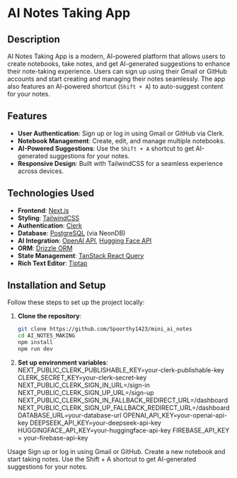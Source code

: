 # AI Notes Taking App

## Description
AI Notes Taking App is a modern, AI-powered platform that allows users to create notebooks, take notes, and get AI-generated suggestions to enhance their note-taking experience. Users can sign up using their Gmail or GitHub accounts and start creating and managing their notes seamlessly. The app also features an AI-powered shortcut (`Shift + A`) to auto-suggest content for your notes.

## Features
- **User Authentication**: Sign up or log in using Gmail or GitHub via Clerk.
- **Notebook Management**: Create, edit, and manage multiple notebooks.
- **AI-Powered Suggestions**: Use the `Shift + A` shortcut to get AI-generated suggestions for your notes.
- **Responsive Design**: Built with TailwindCSS for a seamless experience across devices.

## Technologies Used
- **Frontend**: [Next.js](https://nextjs.org/)
- **Styling**: [TailwindCSS](https://tailwindcss.com/)
- **Authentication**: [Clerk](https://clerk.dev/)
- **Database**: [PostgreSQL](https://www.postgresql.org/) (via NeonDB)
- **AI Integration**: [OpenAI API](https://openai.com/), [Hugging Face API](https://huggingface.co/)
- **ORM**: [Drizzle ORM](https://orm.drizzle.team/)
- **State Management**: [TanStack React Query](https://tanstack.com/query/latest)
- **Rich Text Editor**: [Tiptap](https://tiptap.dev/)

## Installation and Setup
Follow these steps to set up the project locally:

1. **Clone the repository**:
   ```bash
   git clone https://github.com/Spoorthy1423/mini_ai_notes
   cd AI_NOTES_MAKING
   npm install
   npm run dev
   ```
2. **Set up environment variables**:
NEXT_PUBLIC_CLERK_PUBLISHABLE_KEY=your-clerk-publishable-key
CLERK_SECRET_KEY=your-clerk-secret-key
NEXT_PUBLIC_CLERK_SIGN_IN_URL=/sign-in
NEXT_PUBLIC_CLERK_SIGN_UP_URL=/sign-up
NEXT_PUBLIC_CLERK_SIGN_IN_FALLBACK_REDIRECT_URL=/dashboard
NEXT_PUBLIC_CLERK_SIGN_UP_FALLBACK_REDIRECT_URL=/dashboard
DATABASE_URL=your-database-url
OPENAI_API_KEY=your-openai-api-key
DEEPSEEK_API_KEY=your-deepseek-api-key
HUGGINGFACE_API_KEY=your-huggingface-api-key
FIREBASE_API_KEY = your-firebase-api-key

Usage
Sign up or log in using Gmail or GitHub.
Create a new notebook and start taking notes.
Use the Shift + A shortcut to get AI-generated suggestions for your notes.
